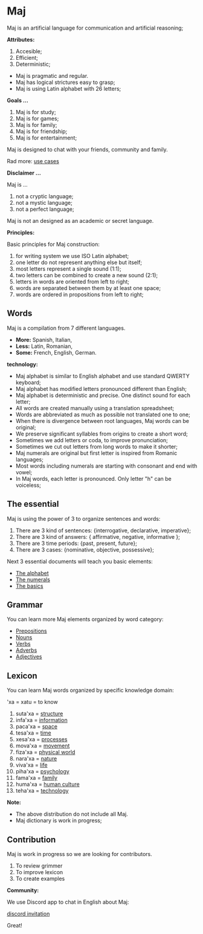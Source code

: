 # Maj

Maj is an artificial language for communication and artificial reasoning;

**Attributes:**

1. Accesible;
2. Efficient;
3. Deterministic;

* Maj is pragmatic and regular. 
* Maj has logical strictures easy to grasp;
* Maj is using Latin alphabet with 26 letters;

**Goals ...**

1. Maj is for study;
2. Maj is for games;
3. Maj is for family;
4. Maj is for friendship;
5. Maj is for entertainment;

Maj is designed to chat with your friends, community and family.

Rad more: [use cases](case.md)

**Disclaimer ...**

Maj is ...

1. not a cryptic language;
1. not a mystic language;
1. not a perfect language;

Maj is not an designed as an academic or secret language.

**Principles:**

Basic principles for Maj construction:

1. for writing system we use ISO Latin alphabet;
1. one letter do not represent anything else but itself;
1. most letters represent a single sound (1:1);
1. two letters can be combined to create a new sound (2:1);
1. letters in words are oriented from left to right;
1. words are separated between them by at least one space;
1. words are ordered in propositions from left to right;

## Words

Maj is a compilation from 7 different languages.

* **More:** Spanish, Italian, 
* **Less:** Latin, Romanian, 
* **Some:** French, English, German.

**technology:**

* Maj alphabet is similar to English alphabet and use standard QWERTY keyboard;
* Maj alphabet has modified letters pronounced different than English;
* Maj alphabet is deterministic and precise. One distinct sound for each letter;
* All words are created manually using a translation spreadsheet;
* Words are abbreviated as much as possible not translated one to one;
* When there is divergence between root languages, Maj words can be original;
* We preserve significant syllables from origins to create a short word;
* Sometimes we add letters or coda, to improve pronunciation;
* Sometimes we cut out letters from long words to make it shorter;
* Maj numerals are original but first letter is inspired from Romanic languages;
* Most words including numerals are starting with consonant and end with vowel;
* In Maj words, each letter is pronounced. Only letter "h" can be voiceless;

## The essential

Maj is using the power of 3 to organize sentences and words:

1. There are 3 kind of sentences: {interrogative, declarative, imperative};
1. There are 3 kind of answers: { affirmative, negative, informative };
1. There are 3 time periods: {past, present, future};
1. There are 3 cases: {nominative, objective, possessive};

Next 3 essential documents will teach you basic elements:

* [The alphabet](alphabet.md)
* [The numerals](numerals.md)
* [The basics](basic.md)

## Grammar

You can learn more Maj elements organized by word category:

* [Prepositions](preposition.md)
* [Nouns](nouns.md)
* [Verbs](verbs.md)
* [Adverbs](adverbs.md)
* [Adjectives](adjectives.md)

## Lexicon

You can learn Maj words organized by specific knowledge domain:

'xa  = xatu = to know

1. suta'xa = [structure](words/structure.md)
1. infa'xa = [information](words/information.md)
1. paca'xa = [space](words/space.md)
1. tesa'xa = [time](words/time.md)
1. xesa'xa = [processes](words/processes.md)
1. mova'xa = [movement](words/movement.md)
1. fiza'xa = [physical world](words/physical_world.md)
1. nara'xa = [nature](words/nature.md)
1. viva'xa = [life](words/life.md)
1. piha'xa = [psychology](words/psychology.md)
1. fama'xa = [family](words/family.md)
1. huma'xa = [human culture](words/human_culture.md)
1. teha'xa = [technology](words/technology.md)

**Note:**

* The above distribution do not include all Maj.
* Maj dictionary is work in progress;

## Contribution

Maj is work in progress so we are looking for contributors.

1. To review grimmer
2. To improve lexicon
3. To create examples

**Community:**

We use Discord app to chat in English about Maj: 

[discord invitation](https://discord.gg/SRX3tse)

Great!